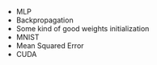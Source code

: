 - MLP
- Backpropagation
- Some kind of good weights initialization
- MNIST
- Mean Squared Error
- CUDA
